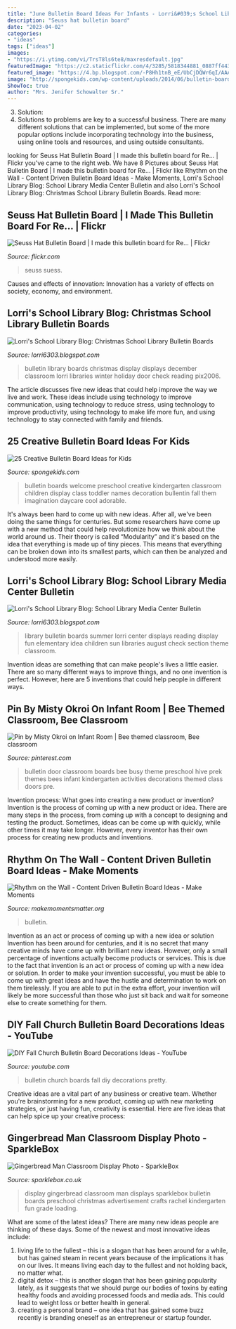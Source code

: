 ```yaml
---
title: "June Bulletin Board Ideas For Infants - Lorri&#039;s School Library Blog: School Library Media Center Bulletin"
description: "Seuss hat bulletin board"
date: "2023-04-02"
categories:
- "ideas"
tags: ["ideas"]
images:
- "https://i.ytimg.com/vi/TrsT8ls6te8/maxresdefault.jpg"
featuredImage: "https://c2.staticflickr.com/4/3285/5818344881_0887ff4434_b.jpg"
featured_image: "https://4.bp.blogspot.com/-P8Hh1tnB_eE/UbCjDQWr6qI/AAAAAAAAAIA/d1VUxQUc4qI/s1600/pix2006-2010+315.JPG"
image: "http://spongekids.com/wp-content/uploads/2014/06/bulletin-board-ideas/19-welcome-back-bulletin-boards-for-preschool.jpg"
ShowToc: true
author: "Mrs. Jenifer Schowalter Sr."
---
```



3. Solution:
3. Solutions to problems are key to a successful business. There are many different solutions that can be implemented, but some of the more popular options include incorporating technology into the business, using online tools and resources, and using outside consultants.

	

		
looking for Seuss Hat Bulletin Board | I made this bulletin board for Re… | Flickr you've came to the right web. We have 8 Pictures about Seuss Hat Bulletin Board | I made this bulletin board for Re… | Flickr like Rhythm on the Wall - Content Driven Bulletin Board Ideas - Make Moments, Lorri&#039;s School Library Blog: School Library Media Center Bulletin and also Lorri&#039;s School Library Blog: Christmas School Library Bulletin Boards. Read more:
		
    
## Seuss Hat Bulletin Board | I Made This Bulletin Board For Re… | Flickr

<img loading=lazy src="https://c2.staticflickr.com/4/3285/5818344881_0887ff4434_b.jpg" onerror="this.onerror=null;this.src='https://tse3.mm.bing.net/th?id=OIP.Jd2OCpLodkEhlOGYmppxTwHaFj&amp;pid=15.1';" alt="Seuss Hat Bulletin Board | I made this bulletin board for Re… | Flickr">

_Source: flickr.com_

>seuss suess. 

	

Causes and effects of innovation:
Innovation has a variety of effects on society, economy, and environment.

    
## Lorri&#039;s School Library Blog: Christmas School Library Bulletin Boards

<img loading=lazy src="https://4.bp.blogspot.com/-P8Hh1tnB_eE/UbCjDQWr6qI/AAAAAAAAAIA/d1VUxQUc4qI/s1600/pix2006-2010+315.JPG" onerror="this.onerror=null;this.src='https://tse2.mm.bing.net/th?id=OIP.c9VNDhIi7z4mLfMSXWtpZwHaFj&amp;pid=15.1';" alt="Lorri&#039;s School Library Blog: Christmas School Library Bulletin Boards">

_Source: lorri6303.blogspot.com_

>bulletin library boards christmas display displays december classroom lorri libraries winter holiday door check reading pix2006. 

	

The article discusses five new ideas that could help improve the way we live and work. These ideas include using technology to improve communication, using technology to reduce stress, using technology to improve productivity, using technology to make life more fun, and using technology to stay connected with family and friends.

    
## 25 Creative Bulletin Board Ideas For Kids

<img loading=lazy src="http://spongekids.com/wp-content/uploads/2014/06/bulletin-board-ideas/19-welcome-back-bulletin-boards-for-preschool.jpg" onerror="this.onerror=null;this.src='https://tse3.mm.bing.net/th?id=OIP.zz68qv4OYlO-RZ1LXRrxFAHaFj&amp;pid=15.1';" alt="25 Creative Bulletin Board Ideas for Kids">

_Source: spongekids.com_

>bulletin boards welcome preschool creative kindergarten classroom children display class toddler names decoration bullentin fall them imagination daycare cool adorable. 

	

It's always been hard to come up with new ideas. After all, we've been doing the same things for centuries. But some researchers have come up with a new method that could help revolutionize how we think about the world around us. Their theory is called “Modularity” and it's based on the idea that everything is made up of tiny pieces. This means that everything can be broken down into its smallest parts, which can then be analyzed and understood more easily.

    
## Lorri&#039;s School Library Blog: School Library Media Center Bulletin

<img loading=lazy src="http://3.bp.blogspot.com/-FcT0zU-CkBE/UbCwwLM-TWI/AAAAAAAAALQ/BxpxqLv5bHA/s1600/AllPicutresFrom+Camera4-2013+001+(321).JPG" onerror="this.onerror=null;this.src='https://tse2.mm.bing.net/th?id=OIP.sGeLeXnCBDNNkeZn_-bhxQHaJ4&amp;pid=15.1';" alt="Lorri&#039;s School Library Blog: School Library Media Center Bulletin">

_Source: lorri6303.blogspot.com_

>library bulletin boards summer lorri center displays reading display fun elementary idea children sun libraries august check section theme classroom. 

	

Invention ideas are something that can make people's lives a little easier. There are so many different ways to improve things, and no one invention is perfect. However, here are 5 inventions that could help people in different ways.

    
## Pin By Misty Okroi On Infant Room | Bee Themed Classroom, Bee Classroom

<img loading=lazy src="https://i.pinimg.com/originals/4d/97/b1/4d97b113f806ebe4cedf61da051e0742.jpg" onerror="this.onerror=null;this.src='https://tse3.mm.bing.net/th?id=OIP.3nE7HQRi0BGdy_f_NrG8egHaNK&amp;pid=15.1';" alt="Pin by Misty Okroi on Infant Room | Bee themed classroom, Bee classroom">

_Source: pinterest.com_

>bulletin door classroom boards bee busy theme preschool hive prek themes bees infant kindergarten activities decorations themed class doors pre. 

	

Invention process: What goes into creating a new product or invention?
Invention is the process of coming up with a new product or idea. There are many steps in the process, from coming up with a concept to designing and testing the product. Sometimes, ideas can be come up with quickly, while other times it may take longer. However, every inventor has their own process for creating new products and inventions.

    
## Rhythm On The Wall - Content Driven Bulletin Board Ideas - Make Moments

<img loading=lazy src="https://makemomentsmatter.org/wp-content/uploads/2019/06/IMG_6723.jpeg" onerror="this.onerror=null;this.src='https://tse4.mm.bing.net/th?id=OIP.x8t77lccgIv_jJKA3GRQqgHaJ3&amp;pid=15.1';" alt="Rhythm on the Wall - Content Driven Bulletin Board Ideas - Make Moments">

_Source: makemomentsmatter.org_

>bulletin. 

	

Invention as an act or process of coming up with a new idea or solution
Invention has been around for centuries, and it is no secret that many creative minds have come up with brilliant new ideas. However, only a small percentage of inventions actually become products or services. This is due to the fact that invention is an act or process of coming up with a new idea or solution. In order to make your invention successful, you must be able to come up with great ideas and have the hustle and determination to work on them tirelessly. If you are able to put in the extra effort, your invention will likely be more successful than those who just sit back and wait for someone else to create something for them.

    
## DIY Fall Church Bulletin Board Decorations Ideas - YouTube

<img loading=lazy src="https://i.ytimg.com/vi/TrsT8ls6te8/maxresdefault.jpg" onerror="this.onerror=null;this.src='https://tse4.mm.bing.net/th?id=OIP.5rn4pb2shcLla4hEkmsm5AHaEK&amp;pid=15.1';" alt="DIY Fall Church Bulletin Board Decorations Ideas - YouTube">

_Source: youtube.com_

>bulletin church boards fall diy decorations pretty. 

	

Creative ideas are a vital part of any business or creative team. Whether you're brainstorming for a new product, coming up with new marketing strategies, or just having fun, creativity is essential. Here are five ideas that can help spice up your creative process:

    
## Gingerbread Man Classroom Display Photo - SparkleBox

<img loading=lazy src="https://www.sparklebox.co.uk/gallery/gal121-125/wpimages/wp8e0fdef7_06.png" onerror="this.onerror=null;this.src='https://tse3.mm.bing.net/th?id=OIP.8R6piR2aaaE006AAsy9ZBQHaFf&amp;pid=15.1';" alt="Gingerbread Man Classroom Display Photo - SparkleBox">

_Source: sparklebox.co.uk_

>display gingerbread classroom man displays sparklebox bulletin boards preschool christmas advertisement crafts rachel kindergarten fun grade loading. 

	

What are some of the latest ideas?
There are many new ideas people are thinking of these days. Some of the newest and most innovative ideas include: 
1. living life to the fullest – this is a slogan that has been around for a while, but has gained steam in recent years because of the implications it has on our lives. It means living each day to the fullest and not holding back, no matter what. 
2. digital detox – this is another slogan that has been gaining popularity lately, as it suggests that we should purge our bodies of toxins by eating healthy foods and avoiding processed foods and media ads. This could lead to weight loss or better health in general. 
3. creating a personal brand – one idea that has gained some buzz recently is branding oneself as an entrepreneur or startup founder.

